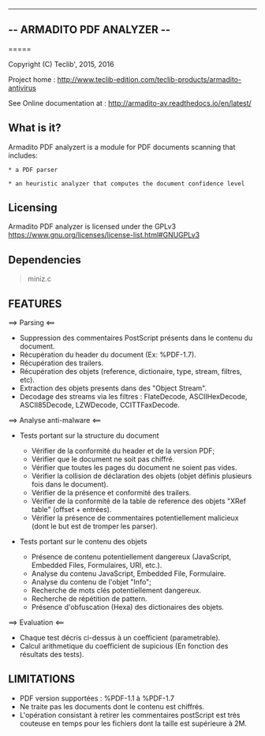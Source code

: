 ------------------------
-- ARMADITO PDF ANALYZER --
------------------------
=====

Copyright (C) Teclib', 2015, 2016

Project home : http://www.teclib-edition.com/teclib-products/armadito-antivirus

See Online documentation at : http://armadito-av.readthedocs.io/en/latest/

What is it?
-----------

Armadito PDF analyzert is a module for PDF documents scanning that includes:

	* a PDF parser

	* an heuristic analyzer that computes the document confidence level

Licensing
---------

Armadito PDF analyzer is licensed under the GPLv3 https://www.gnu.org/licenses/license-list.html#GNUGPLv3	

Dependencies
------------

> miniz.c

FEATURES
---------------------

==> Parsing		<==

* Suppression des commentaires PostScript présents dans le contenu du document.
* Récupération du header du document (Ex: %PDF-1.7).
* Récupération des trailers.
* Récupération des objets (reference, dictionaire, type, stream, filtres, etc).
* Extraction des objets presents dans des "Object Stream".
* Decodage des streams via les filtres : FlateDecode, ASCIIHexDecode, ASCII85Decode, LZWDecode, CCITTFaxDecode.

==> Analyse anti-malware <==

* Tests portant sur la structure du document
	- Vérifier de la conformité du header et de la version PDF;
	- Vérifier que le document ne soit pas chiffré.
	- Vérifier que toutes les pages du document ne soient pas vides.
	- Vérifier la collision de déclaration des objets (objet définis plusieurs fois dans le document).
	- Vérifier de la présence et conformité des trailers.
	- Vérifier de la conformité de la table de reference des objets "XRef table" (offset + entrées).
	- Vérifier la présence de commentaires potentiellement malicieux (dont le but est de tromper les parser).

* Tests portant sur le contenu des objets
	- Présence de contenu potentiellement dangereux (JavaScript, Embedded Files, Formulaires, URI, etc.).
	- Analyse du contenu JavaScript, Embedded File, Formulaire.
	- Analyse du contenu de l'objet "Info";
	- Recherche de mots clés potentiellement dangereux.
	- Recherche de répétition de pattern.
	- Présence d'obfuscation (Hexa) des dictionaires des objets.

==> Evaluation 	<==

* Chaque test décris ci-dessus à un coefficient (parametrable).
* Calcul arithmetique du coefficient de supicious (En fonction des résultats des tests).


LIMITATIONS
---------------------

- PDF version supportées : %PDF-1.1 à %PDF-1.7
- Ne traite pas les documents dont le contenu est chiffrés.
- L'opération consistant à retirer les commentaires postScript est très couteuse en temps pour les fichiers dont la taille est supérieure à 2M.


